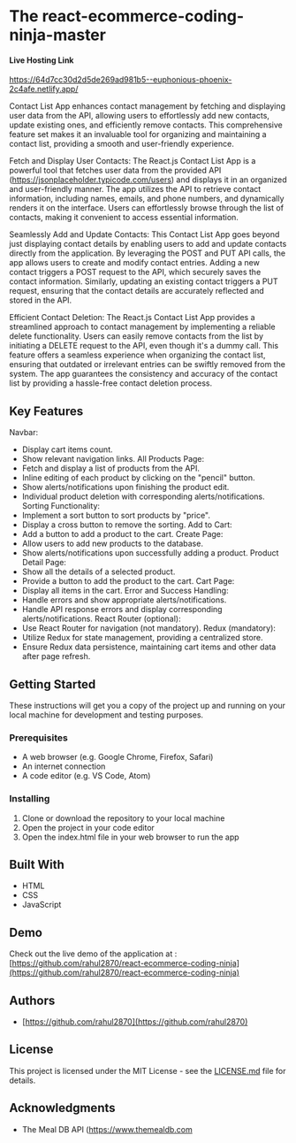 # The react-ecommerce-coding-ninja-master

#### Live Hosting Link
https://64d7cc30d2d5de269ad981b5--euphonious-phoenix-2c4afe.netlify.app/


Contact List App enhances contact management by fetching and displaying user data from the API, allowing users to effortlessly add new contacts, update existing ones, and efficiently remove contacts. This comprehensive feature set makes it an invaluable tool for organizing and maintaining a contact list, providing a smooth and user-friendly experience.

Fetch and Display User Contacts: The React.js Contact List App is a powerful tool that fetches user data from the provided API (https://jsonplaceholder.typicode.com/users) and displays it in an organized and user-friendly manner. The app utilizes the API to retrieve contact information, including names, emails, and phone numbers, and dynamically renders it on the interface. Users can effortlessly browse through the list of contacts, making it convenient to access essential information.

Seamlessly Add and Update Contacts: This Contact List App goes beyond just displaying contact details by enabling users to add and update contacts directly from the application. By leveraging the POST and PUT API calls, the app allows users to create and modify contact entries. Adding a new contact triggers a POST request to the API, which securely saves the contact information. Similarly, updating an existing contact triggers a PUT request, ensuring that the contact details are accurately reflected and stored in the API.

Efficient Contact Deletion: The React.js Contact List App provides a streamlined approach to contact management by implementing a reliable delete functionality. Users can easily remove contacts from the list by initiating a DELETE request to the API, even though it's a dummy call. This feature offers a seamless experience when organizing the contact list, ensuring that outdated or irrelevant entries can be swiftly removed from the system. The app guarantees the consistency and accuracy of the contact list by providing a hassle-free contact deletion process.

## Key Features

Navbar:
- Display cart items count.
- Show relevant navigation links.
All Products Page:
- Fetch and display a list of products from the API.
- Inline editing of each product by clicking on the "pencil" button.
- Show alerts/notifications upon finishing the product edit.
- Individual product deletion with corresponding alerts/notifications.
Sorting Functionality:
- Implement a sort button to sort products by "price".
- Display a cross button to remove the sorting.
Add to Cart:
- Add a button to add a product to the cart.
Create Page:
- Allow users to add new products to the database.
- Show alerts/notifications upon successfully adding a product.
Product Detail Page:
- Show all the details of a selected product.
- Provide a button to add the product to the cart.
Cart Page:
- Display all items in the cart.
Error and Success Handling:
- Handle errors and show appropriate alerts/notifications.
- Handle API response errors and display corresponding alerts/notifications.
React Router (optional):
- Use React Router for navigation (not mandatory).
Redux (mandatory):
- Utilize Redux for state management, providing a centralized store.
- Ensure Redux data persistence, maintaining cart items and other data after page refresh.

## Getting Started

These instructions will get you a copy of the project up and running on your local machine for development and testing purposes.

### Prerequisites

- A web browser (e.g. Google Chrome, Firefox, Safari)
- An internet connection
- A code editor (e.g. VS Code, Atom)

### Installing

1. Clone or download the repository to your local machine
2. Open the project in your code editor
3. Open the index.html file in your web browser to run the app

## Built With

- HTML
- CSS
- JavaScript

## Demo

Check out the live demo of the application at : [https://github.com/rahul2870/react-ecommerce-coding-ninja](https://github.com/rahul2870/react-ecommerce-coding-ninja)

## Authors

- [https://github.com/rahul2870](https://github.com/rahul2870)

## License

This project is licensed under the MIT License - see the [LICENSE.md](LICENSE.md) file for details.

## Acknowledgments

- The Meal DB API (https://www.themealdb.com
